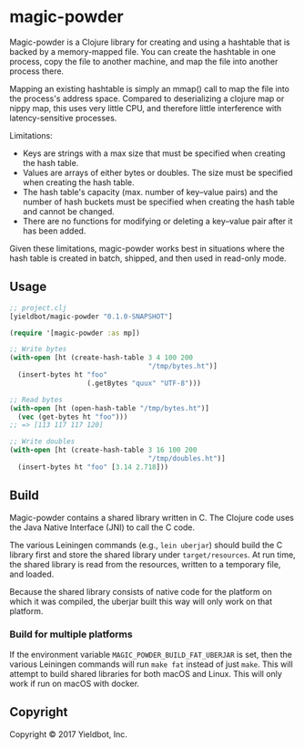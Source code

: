 # magic-powder

Magic-powder is a Clojure library for creating and using a hashtable
that is backed by a memory-mapped file. You can create the hashtable
in one process, copy the file to another machine, and map the file
into another process there.

Mapping an existing hashtable is simply an mmap() call to map the file
into the process's address space. Compared to deserializing a clojure
map or nippy map, this uses very little CPU, and therefore little
interference with latency-sensitive processes.

Limitations:
* Keys are strings with a max size that must be specified when
  creating the hash table.
* Values are arrays of either bytes or doubles. The size must be
  specified when creating the hash table.
* The hash table's capacity (max. number of key–value pairs) and the
  number of hash buckets must be specified when creating the hash
  table and cannot be changed.
* There are no functions for modifying or deleting a key–value pair
  after it has been added.

Given these limitations, magic-powder works best in situations where
the hash table is created in batch, shipped, and then used in
read-only mode.

## Usage

``` clojure
;; project.clj
[yieldbot/magic-powder "0.1.0-SNAPSHOT"]

(require '[magic-powder :as mp])

;; Write bytes
(with-open [ht (create-hash-table 3 4 100 200
                                  "/tmp/bytes.ht")]
  (insert-bytes ht "foo"
                   (.getBytes "quux" "UTF-8")))

;; Read bytes
(with-open [ht (open-hash-table "/tmp/bytes.ht")]
  (vec (get-bytes ht "foo")))
;; => [113 117 117 120]

;; Write doubles
(with-open [ht (create-hash-table 3 16 100 200
                                  "/tmp/doubles.ht")]
  (insert-bytes ht "foo" [3.14 2.718]))
```

## Build

Magic-powder contains a shared library written in C. The Clojure code
uses the Java Native Interface (JNI) to call the C code.

The various Leiningen commands (e.g., `lein uberjar`) should build the
C library first and store the shared library under
`target/resources`. At run time, the shared library is read from the
resources, written to a temporary file, and loaded.

Because the shared library consists of native code for the platform on
which it was compiled, the uberjar built this way will only work on
that platform.

### Build for multiple platforms

If the environment variable `MAGIC_POWDER_BUILD_FAT_UBERJAR` is set,
then the various Leiningen commands will run `make fat` instead of
just `make`. This will attempt to build shared libraries for both
macOS and Linux. This will only work if run on macOS with docker.


## Copyright

Copyright © 2017 Yieldbot, Inc.
